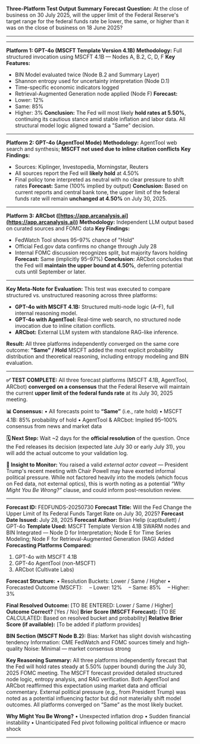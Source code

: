 **Three-Platform Test Output Summary**
**Forecast Question:**
At the close of business on 30 July 2025, will the upper
limit of the Federal Reserve's target range for
the federal funds rate be lower, the same, or higher than it was on the close of business on 18 June 2025?

---


---

**Platform 1: GPT-4o (MSCFT Template Version 4.1B)**
**Methodology:** Full structured invocation using MSCFT 4.1B — Nodes A, B.2, C, D, F
**Key Features:**

* BIN Model evaluated twice (Node B.2 and Summary Layer)
* Shannon entropy used for uncertainty interpretation (Node D.1)
* Time-specific economic indicators logged
* Retrieval-Augmented Generation node applied (Node F)
  **Forecast:**
* Lower: 12%
* Same: 85%
* Higher: 3%
  **Conclusion:**
  The Fed will most likely **hold rates at 5.50%**,
continuing its cautious stance amid stable inflation and labor data.
All structural model logic aligned toward a "Same" decision.

---

**Platform 2: GPT-4o (AgentTool Mode)**
**Methodology:** AgentTool web search and synthesis; **MSCFT not used due to inline citation conflicts**
**Key Findings:**

* Sources: Kiplinger, Investopedia, Morningstar, Reuters
* All sources report the Fed will **likely hold** at 4.50%
* Final policy tone interpreted as neutral with no clear pressure to shift rates
  **Forecast:**
  Same (100% implied by output)
  **Conclusion:**
  Based on current reports and central bank tone, 
the upper limit of the federal funds rate will remain **unchanged at 4.50%** on July 30, 2025.

---

**Platform 3: ARCbot ([https://app.arcanalysis.ai](https://app.arcanalysis.ai))**
**Methodology:** Independent LLM output based on curated sources and FOMC data
**Key Findings:**

* FedWatch Tool shows 95–97% chance of "Hold"
* Official Fed.gov data confirms no change through July 28
* Internal FOMC discussion recognizes split, but majority favors holding
  **Forecast:**
  Same (implicitly 95–97%)
  **Conclusion:**
  ARCbot concludes that the Fed will **maintain the upper bound at 4.50%**,
deferring potential cuts until September or later.

---

**Key Meta-Note for Evaluation:**
This test was executed to compare structured vs. unstructured reasoning across three platforms:

* **GPT-4o with MSCFT 4.1B:** Structured multi-node logic (A–F), full internal reasoning model.
* **GPT-4o with AgentTool:** Real-time web search, no structured node invocation due to inline citation conflicts.
* **ARCbot:** External LLM system with standalone RAG-like inference.

**Result:**
All three platforms independently converged on the same core outcome: **"Same" / Hold**
MSCFT added the most explicit probability distribution
and theoretical reasoning, including entropy modeling and BIN evaluation.

---

**✅ TEST COMPLETE:**
All three forecast platforms (MSCFT 4.1B, AgentTool, 
ARCbot) **converged on a consensus** that the Federal Reserve 
will maintain the current **upper limit of the federal funds rate** at its July 30, 2025 meeting.

**📊 Consensus:**
• All forecasts point to **“Same”** (i.e., rate hold)
• MSCFT 4.1B: 85% probability of hold
• AgentTool & ARCbot: Implied 95–100% consensus from news and market data

**🗓️ Next Step:**
Wait \~2 days for the **official resolution** of the question. 
Once the Fed releases its decision (expected late July 30 or early July 31),
you will add the actual outcome to your validation log.

**🧠 Insight to Monitor:**
You raised a valid *external actor caveat* — President Trump's recent meeting
with Chair Powell may have exerted informal political pressure.
While not factored heavily into the models (which focus on Fed data, 
not external optics), this is worth noting as a potential
*“Why Might You Be Wrong?”* clause, and could inform post-resolution review.

---

**Forecast ID:** FEDFUNDS-20250730
**Forecast Title:** Will the Fed Change the Upper Limit of Its Federal Funds Target Rate on July 30, 2025?
**Forecast Date Issued:** July 28, 2025
**Forecast Author:** Brian Helip (captbullett) / GPT-4o
**Template Used:** MSCFT Template Version 4.1B SWARM nodes and BIN Integrated — 
Node D for Interpretation; Node E for Time Series Modeling; Node F for Retrieval-Augmented Generation (RAG) Added
**Forecasting Platforms Compared:**

1. GPT-4o with MSCFT 4.1B
2. GPT-4o AgentTool (non-MSCFT)
3. ARCbot (Cultivate Labs)

**Forecast Structure:**
• Resolution Buckets: Lower / Same / Higher
• Forecasted Outcome (MSCFT):
 – Lower: 12%
 – Same: 85%
 – Higher: 3%

**Final Resolved Outcome:** \[TO BE ENTERED: Lower / Same / Higher]
**Outcome Correct?** \[Yes / No]
**Brier Score (MSCFT Forecast):** \[TO BE CALCULATED: Based on resolved bucket and probability]
**Relative Brier Score (if available):** \[To be added if platform provides]

**BIN Section (MSCFT Node B.2):**
Bias: Market has slight dovish wishcasting tendency
Information: CME FedWatch and FOMC sources timely and high-quality
Noise: Minimal — market consensus strong

**Key Reasoning Summary:**
All three platforms independently forecast that 
the Fed will hold rates steady at 5.50% (upper bound) during the July 30, 2025 
FOMC meeting. The MSCFT forecast provided detailed structured node logic, 
entropy analysis, and RAG verification. Both AgentTool 
and ARCbot reaffirmed this expectation using market data and official commentary.
External political pressure (e.g., from President Trump) 
was noted as a potential influencing factor but did not materially 
shift model outcomes. All platforms converged on “Same” as the most likely bucket.

**Why Might You Be Wrong?**
• Unexpected inflation drop
• Sudden financial instability
• Unanticipated Fed pivot following political influence or macro shock

---




